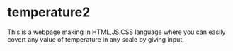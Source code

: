 # temperature2
This is a webpage making in HTML,JS,CSS  language where you can easily covert any value of temperature in any scale by giving input.
